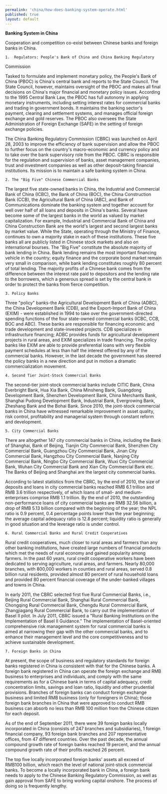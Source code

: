 ```yaml
---
permalink: 'china/how-does-banking-system-operate.html'
published: true
layout: default
---
```

**Banking System in China**

Cooperation and competition co-exist between Chinese banks and foreign banks in China.

	1.  Regulators: People's Bank of China and China Banking Regulatory
Commission

Tasked to formulate and implement monetary policy, the People's Bank of China (PBOC) is China's central bank and reports to the State Council. The State Council, however, maintains oversight of the PBOC and makes all final decisions on China's major financial and monetary policy issues. According to the 1995 Central Bank Law, the PBOC has full autonomy in applying monetary instruments, including setting interest rates for commercial banks and trading in government bonds. It maintains the banking sector's payment, clearing and settlement systems, and manages official foreign exchange and gold reserves. The PBOC also oversees the State Administration of Foreign Exchange (SAFE) in the setting of foreign exchange policies.

The China Banking Regulatory Commission (CBRC) was launched on April 28, 2003 to improve the efficiency of bank supervision and allow the PBOC to further focus on the country's macro-economic and currency policy and to take over the bank supervisory role from the PBOC. CBRC is responsible for the regulation and supervision of banks, asset management companies, trust and investment companies as well as other deposit-taking financial institutions. Its mission is to maintain a safe banking system in China.

	2. The "Big Five" Chinese Commercial Banks

The largest five state-owned banks in China, the Industrial and Commercial Bank of China (ICBC), the Bank of China (BOC), the China Construction Bank (CCB), the Agricultural Bank of China (ABC), and Bank of Communications dominate the banking system and together account for well over half of all loans and deposits in China's banks. Several have become some of the largest banks in the world as valued by market capitalization. For example, Industrial and Commercial Bank of China and China Construction Bank are the world's largest and second largest banks by market value. While the State, operating through the Ministry of Finance, continues to own a majority stake in each of these institutions. These five banks all are publicly listed in Chinese stock markets and also on international bourses. The "Big Five" constitute the absolute majority of bank lending in China. Bank lending remains the most important financing vehicle in the country; equity finance and the corporate bond market remain very small in comparison, while bank lending constitutes roughly 80 percent of total lending. The majority profits of a Chinese bank comes from the difference between the interest rate paid to depositors and the lending rate to the borrowers, which a generous spread is set by the central bank in order to protect the banks from fierce competition.

	3. Policy Banks

Three "policy" banks-the Agricultural Development Bank of China (ADBC), the China Development Bank (CDB), and the Export-Import Bank of China (EXIM) - were established in 1994 to take over the government-directed spending functions of the four state-owned commercial banks (ICBC, CCB, BOC and ABC). These banks are responsible for financing economic and trade development and state-invested projects. CDB specializes in infrastructure financing; ADBC provides funds for agricultural development projects in rural areas, and EXIM specializes in trade financing. The policy banks like EXIM are able to provide preferential loans with very flexible payment schedules at less than half the interest offered by any of the commercial banks. However, in the last decade the government has steered the policy banks in a new direction and put in motion a dramatic commercialization movement.

	4. Second Tier Joint-Stock Commercial Banks

The second-tier joint-stock commercial banks include CITIC Bank, China Everbright Bank, Hua Xia Bank, China Minsheng Bank, Guangdong Development Bank, Shenzhen Development Bank, China Merchants Bank, Shanghai Pudong Development Bank, Industrial Bank, Evergrowing Bank, Zheshang Bank and the Bohai Bank. Since 2010, the joint-stock commercial banks in China have witnessed remarkable improvement in asset quality, risk control, profitability and managerial system through constant reform and development.

	5. City Commercial Banks

There are altogether 147 city commercial banks in China, including the Bank of Shanghai, Bank of Beijing, Tianjin City Commercial Bank, Shenzhen City Commercial Bank, Guangzhou City Commercial Bank, Jinan City Commercial Bank, Hangzhou City Commercial Bank, Nanjing City Commercial Bank, Ningbo City Commercial Bank, Wuxi City Commercial Bank, Wuhan City Commercial Bank and Xian City Commercial Bank etc. The Banks of Beijing and Shanghai are the largest city commercial banks.

According to latest statistics from the CBRC, by the end of 2010, the size of deposits and loans in city commercial banks reached RMB 6.1 trillion and RMB 3.6 trillion respectively, of which loans of small- and medium-enterprises comprise RMB 1.1 trillion. By the end of 2010, the outstanding non-performance loans of city commercial banks are RMB 32.56 billion, a drop of RMB 5.13 billion compared with the beginning of the year; the NPL ratio is 0.9 percent, 0.4 percentage points lower than the year beginning; the average capital adequacy ratio is 12.8 percent; liquidity ratio is generally in good situation and the leverage ratio is under control.

	6. Rural Commercial Banks and Rural Credit Cooperatives

Rural credit cooperatives, much closer to rural areas and farmers than any other banking institutions, have created large numbers of financial products which met the needs of rural economy and gained popularity among farmers. In the past 60 years, rural credit cooperative workers have been dedicated to serving agriculture, rural areas, and farmers. Nearly 80,000 branches, with 800,000 workers in counties and rural areas, served 0.8 billion rural residents, provided almost 80 percent of rural household loans and provided 80 percent financial coverage of the under-banked villages and towns in China.

In early 2011, the CBRC selected first five Rural Commercial Banks, i.e., Beijing Rural Commercial Bank, Shanghai Rural Commercial Bank, Chongqing Rural Commercial Bank, Chengdu Rural Commercial Bank, Zhangjiagang Rural Commercial Bank, to carry out the implementation of Basel II pilot. In July 2011, CBRC issued a "Rural Banking Institutions on the Implementation of Basel II Guidance." The implementation of Basel-oriented comprehensive risk management system for rural commercial banks is aimed at narrowing their gap with the other commercial banks, and to enhance their management level and the core competitiveness and to achieve sustainable development.

	7. Foreign Banks in China

At present, the scope of business and regulatory standards for foreign banks registered in China is consistent with that for the Chinese banks. A foreign bank registered in China can operate the foreign exchange and RMB business to enterprises and individuals, and comply with the same requirements as for a Chinese bank in terms of capital adequacy, credit concentration limits, savings and loan ratio, liquidity and other prudential provisions. Branches of foreign banks can conduct foreign exchange business and limited RMB business (only for foreigners in China); those foreign bank branches in China that were approved to conduct RMB business can absorb no less than RMB 100 million from the Chinese citizen for each deposit.

As of the end of September 2011, there were 39 foreign banks locally incorporated in China (consists of 247 branches and subsidiaries), 1 foreign financial company, 93 foreign bank branches and 207 representative offices, from 47 different countries. Over the past decade, the annual compound growth rate of foreign banks reached 19 percent, and the annual compound growth rate of their profits reached 26 percent.

The top five locally incorporated foreign banks' assets all exceed of RMB100 billion, which reach the level of national joint-stock commercial banks. To become a locally incorporated bank in China, a foreign bank needs to apply to the Chinese Banking Regulatory Commission, as well as gain approval from SAFE to bring working capital onshore. The process of doing so is frequently lengthy.
